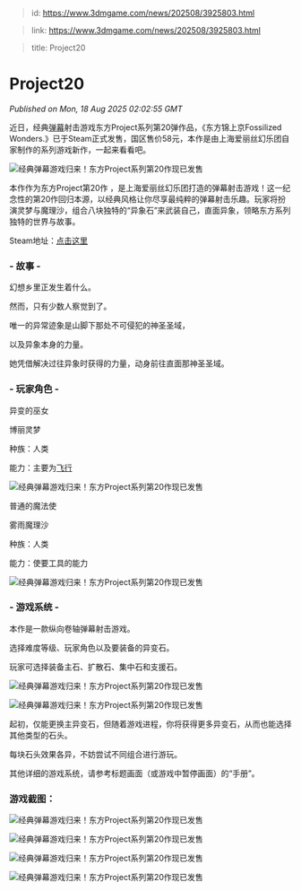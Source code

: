 > id: https://www.3dmgame.com/news/202508/3925803.html

> link: https://www.3dmgame.com/news/202508/3925803.html

> title: Project20

# Project20
_Published on Mon, 18 Aug 2025 02:02:55 GMT_

近日，经典[弹幕](https://www.3dmgame.com/tag/danmu_1/)射击游戏东方Project系列第20弹作品，《东方锦上京Fossilized Wonders.》已于Steam正式发售，国区售价58元，本作是由上海爱丽丝幻乐团自家制作的系列游戏新作，一起来看看吧。

![经典弹幕游戏归来！东方Project系列第20作现已发售](https://img.3dmgame.com/uploads/images/news/20250818/1755482501_558836.png)

本作作为东方Project第20作 ，是上海爱丽丝幻乐团打造的弹幕射击游戏！这一纪念性的第20作回归本源，以经典风格让你尽享最纯粹的弹幕射击乐趣。玩家将扮演灵梦与魔理沙，组合八块独特的“异象石”来武装自己，直面异象，领略东方系列独特的世界与故事。

Steam地址：[点击这里](https://store.steampowered.com/app/3671710/__Fossilized_Wonders/)

### \- 故事 -

幻想乡里正发生着什么。

然而，只有少数人察觉到了。

唯一的异常迹象是山脚下那处不可侵犯的神圣圣域，

以及异象本身的力量。

她凭借解决过往异象时获得的力量，动身前往直面那神圣圣域。

### \- 玩家角色 -

异变的巫女

博丽灵梦

种族：人类

能力：主要为[飞行](https://www.3dmgame.com/tag/feixing_1/)

![经典弹幕游戏归来！东方Project系列第20作现已发售](https://img.3dmgame.com/uploads/images/news/20250818/1755482416_855902.png)

普通的魔法使

雾雨魔理沙

种族：人类

能力：使要工具的能力

![经典弹幕游戏归来！东方Project系列第20作现已发售](https://img.3dmgame.com/uploads/images/news/20250818/1755482416_642227.png)

### \- 游戏系统 -

本作是一款纵向卷轴弹幕射击游戏。

选择难度等级、玩家角色以及要装备的异变石。

玩家可选择装备主石、扩散石、集中石和支援石。

![经典弹幕游戏归来！东方Project系列第20作现已发售](https://img.3dmgame.com/uploads/images/news/20250818/1755482416_100709.png)

![经典弹幕游戏归来！东方Project系列第20作现已发售](https://img.3dmgame.com/uploads/images/news/20250818/1755482417_324971.png)

起初，仅能更换主异变石，但随着游戏进程，你将获得更多异变石，从而也能选择其他类型的石头。

每块石头效果各异，不妨尝试不同组合进行游玩。

其他详细的游戏系统，请参考标题画面（或游戏中暂停画面）的“手册”。

### 游戏截图：

![经典弹幕游戏归来！东方Project系列第20作现已发售](https://img.3dmgame.com/uploads/images/news/20250818/1755482460_502688.jpg)

![经典弹幕游戏归来！东方Project系列第20作现已发售](https://img.3dmgame.com/uploads/images/news/20250818/1755482460_276328.jpg)

![经典弹幕游戏归来！东方Project系列第20作现已发售](https://img.3dmgame.com/uploads/images/news/20250818/1755482460_595641.jpg)

![经典弹幕游戏归来！东方Project系列第20作现已发售](https://img.3dmgame.com/uploads/images/news/20250818/1755482460_827935.jpg)
